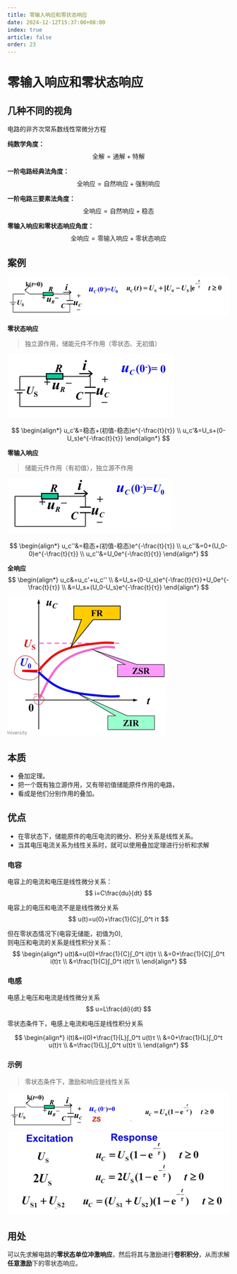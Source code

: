 ```yaml
---
title: 零输入响应和零状态响应
date: 2024-12-12T15:37:00+08:00
index: true
article: false
order: 23
---
```


# 零输入响应和零状态响应

## 几种不同的视角

电路的非齐次常系数线性常微分方程

**纯数学角度：**
$$\text{全解}=\text{通解}+\text{特解}$$

**一阶电路经典法角度：**
$$\text{全响应}=\text{自然响应}+\text{强制响应}$$

**一阶电路三要素法角度：**
$$\text{全响应}=\text{自然响应}+\text{稳态}$$

**零输入响应和零状态响应角度：**
$$\text{全响应}=\text{零输入响应}+\text{零状态响应}$$

## 案例

![alt text](assets/images/image-20.png)

**零状态响应**

> 独立源作用，储能元件不作用（零状态、无初值）

![alt text](assets/images/image-21.png)

$$
\begin{align*}
    u_c'&=稳态+(初值-稳态)e^{-\frac{t}{τ}} \\
    u_c'&=U_s+(0-U_s)e^{-\frac{t}{τ}}
\end{align*}
$$


**零输入响应**

> 储能元件作用（有初值），独立源不作用

![alt text](assets/images/image-22.png)

$$
\begin{align*}
    u_c''&=稳态+(初值-稳态)e^{-\frac{t}{τ}} \\
    u_c''&=0+(U_0-0)e^{-\frac{t}{τ}} \\
    u_c''&=U_0e^{-\frac{t}{τ}}
\end{align*}
$$

**全响应**
$$
\begin{align*}
    u_c&=u_c'+u_c'' \\
    &=U_s+(0-U_s)e^{-\frac{t}{τ}}+U_0e^{-\frac{t}{τ}} \\
    &=U_s+(U_0-U_s)e^{-\frac{t}{τ}}
\end{align*}
$$

![alt text](assets/images/image-23.png)


## 本质

- 叠加定理。
- 把一个既有独立源作用，又有带初值储能原件作用的电路，
- 看成是他们分别作用的叠加。


## 优点

- 在零状态下，储能原件的电压电流的微分、积分关系是线性关系。
- 当其电压电流关系为线性关系时，就可以使用叠加定理进行分析和求解

### 电容

电容上的电流和电压是线性微分关系：
$$
i=C\frac{du}{dt}
$$

电容上的电压和电流不是是线性微分关系
$$
u(t)=u(0)+\frac{1}{C}∫_0^t iτ
$$

但在零状态情况下(电容无储能，初值为0),  
则电压和电流的关系是线性积分关系：
$$
\begin{align*}
    u(t)&=u(0)+\frac{1}{C}∫_0^t i(t)τ \\
        &=0+\frac{1}{C}∫_0^t i(t)τ \\
        &=\frac{1}{C}∫_0^t i(t)τ \\
\end{align*}
$$


### 电感

电感上电压和电流是线性微分关系
$$
u=L\frac{di}{dt}
$$


零状态条件下，电感上电流和电压是线性积分关系

$$
\begin{align*}
    i(t)&=i(0)+\frac{1}{L}∫_0^t u(t)τ \\
        &=0+\frac{1}{L}∫_0^t u(t)τ \\
        &=\frac{1}{L}∫_0^t u(t)τ \\
\end{align*}
$$


### 示例

> 零状态条件下，激励和响应是线性关系

![alt text](assets/images/image-24.png)
![alt text](assets/images/image-25.png)


## 用处

可以先求解电路的**零状态单位冲激响应**，然后将其与激励进行**卷积积分**，从而求解**任意激励**下的零状态响应。